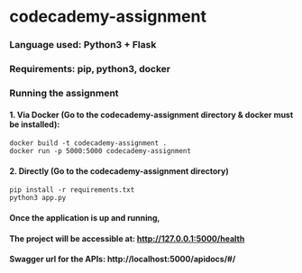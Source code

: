 # codecademy-assignment

### Language used: Python3 + Flask
### Requirements: pip, python3, docker
### Running the assignment
#### 1. Via Docker (Go to the codecademy-assignment directory & docker must be installed): 
    docker build -t codecademy-assignment .
    docker run -p 5000:5000 codecademy-assignment  
#### 2. Directly (Go to the codecademy-assignment directory)
    pip install -r requirements.txt
    python3 app.py


#### Once the application is up and running, 
#### The project will be accessible at: http://127.0.0.1:5000/health  
#### Swagger url for the APIs: http://localhost:5000/apidocs/#/  

